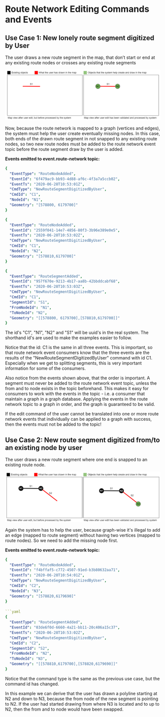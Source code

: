 Route Network Editing Commands and Events
==============================


Use Case 1: New lonely route segment digitized by User
-------------------
The user draws a new route segment in the map, that don’t start or end at any existing route nodes or crosses any existing route segments

![image text](Images/lonely-route-segment-digitized.png)

Now, because the route network is mapped to a graph (vertices and edges), the system must help the user create eventually missing nodes.
In this case, both ends of the drawn route segment in not snapped to any existing route nodes, so two new route nodes must be added to the route network event topic before the route segment draw by the user is added.

**Events emitted to event.route-network topic:**

```yaml
{
  "EventType": "RouteNodeAdded",
  "EventId": "6f479ac9-bb93-4d88-af6c-4f3a7a5ccb02",
  "EventTs": "2020-06-28T10:53:01Z",
  "CmdType": "NewRouteSegmentDigitizedByUser",
  "CmdId": "C1",
  "NodeId": "N1",
  "Geometry": "[578800, 6179700]"
}
```

```yaml
{
  "EventType": "RouteNodeAdded",
  "EventId": "2559f041-14e7-4856-80f3-3b96e389e0e5",
  "EventTs": "2020-06-28T10:53:02Z",
  "CmdType": "NewRouteSegmentDigitizedByUser",
  "CmdId": "C1",
  "NodeId": "N2",
  "Geometry": "[578810,6179700]"
}
```

```yaml
{
  "EventType": "RouteSegmentAdded",
  "EventId": "957f670e-9213-4b17-aa8b-42bbddcabf68",
  "EventTs": "2020-06-28T10:53:03Z",
  "CmdType": "NewRouteSegmentDigitizedByUser",
  "CmdId": "C1",
  "SegmentId": "S1",
  "FromNodeId": "N1",
  "ToNodeId": "N2",
  "Geometry": "[[578800, 6179700],[578810,6179700]]"
}
```
The id's "C1", "N1", "N2" and "S1" will be uuid's in the real system. The shorthand id's are used to make the examples easier to follow.

Notice that the id: C1 is the same in all three events. This is important, so that route network event consumers know that the three events are the results of the "NewRouteSegmentDigitizedByUser" command with id C1. Especially when we get to splitting segments, this is very important information for some of the consumers.

Also notice from the events shown above, that the order is important.
A segment must never be added to the route network event topic, unless the from and to node exists in the topic beforehand.
This makes it easy for consumers to work with the events in the topic - i.e. a consumer that maintain a graph in a graph database.
Applying the events in the route network topic to a graph in order, and the graph is guaranteed to be valid.

If the edit command of the user cannot be translated into one or more route network events that individually can be applied to a graph with success, then the events must not be added to the topic!

Use Case 2: New route segment digitized from/to an existing node by user
-------------------
The user draws a new route segment where one end is snapped to an existing route node.

![image text](Images/segment-digitized-from-existing-node.png)

Again the system has to help the user, because graph-wise it's illegal to add an edge (mapped to route segment) without having two vertices (mapped to route nodes). So we need to add the missing node first.

**Events emitted to event.route-network topic:**

```yaml
{
  "EventType": "RouteNodeAdded",
  "EventId": "f4bffaf5-c772-4507-91ed-b3b80632aa71",
  "EventTs": "2020-06-28T10:54:01Z",
  "CmdType": "NewRouteSegmentDigitizedByUser",
  "CmdId": "C2",
  "NodeId": "N3",
  "Geometry": "[578820,6179690]"
}

```yaml
{
  "EventType": "RouteSegmentAdded",
  "EventId": "03de6f0d-6660-4a21-bb11-20c406a15c37",
  "EventTs": "2020-06-28T10:53:02Z",
  "CmdType": "NewRouteSegmentDigitizedByUser",
  "CmdId": "C2",
  "SegmentId": "S2",
  "FromNodeId": "N2",
  "ToNodeId": "N3",
  "Geometry": "[[578810,6179700],[578820,6179690]]"
}
```

Notice that the command type is the same as the previous use case, but the command id has changed.

In this example we can derive that the user has drawn a polyline starting at N2 and down to N3, because the from node of the new segment is pointing to N2. If the user had started drawing from where N3 is located and to up to N2, then the from and to node would have been swapped.
